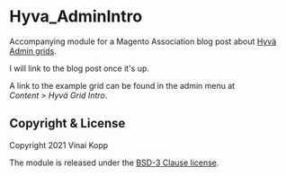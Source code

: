 # Hyva_AdminIntro

Accompanying module for a Magento Association blog post about [Hyvä Admin grids](https://github.com/hyva-themes/magento2-hyva-admin).

I will link to the blog post once it's up.

A link to the example grid can be found in the admin menu at  
*Content > Hyvä Grid Intro*.

## Copyright & License

Copyright 2021 Vinai Kopp

The module is released under the [BSD-3 Clause license](LICENSE.txt).
